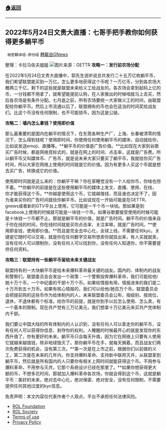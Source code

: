 ###  [:house:返回](README.md)
---


## 2022年5月24日文贵大直播：七哥手把手教你如何获得更多躺平币
` 秘密翻译组-原创组` [轉載自GNews](https://gnews.org/zh-hans/2593694/)

整理：卡拉马佐夫姐姐
 ![](https://assets.gnews.org/wp-content/uploads/2022/05/WhatsApp-Image-2022-05-24-at-10.51.05-AM_1653421030.jpeg)图片来源：GETTR 
**攻略一：发行前农场分配**
 
在2022年5月24日文贵大直播中，郭先生说听说总共发行二十五万亿枚躺平币，我们希望联盟能买到一万亿。怎么更多地获得这个币呢？一万亿币，分到各农场大概两三千亿，剩下的这些就是联盟未来给义工给战友的。各农场会拿到起码上亿的币，一分钱都不用拿了，就希望能提前认购，在人家推出的时候咱就马上去买，然后各农场是有条件分配。七月底之前，所有农场要统一大家做义工的时间，由联盟配给你躺平币。然后上市流通以后了，联盟拥有的币也会在适当的时间奖给战友们。比这个币没有任何限制，也不可能锁币，因为这是公链。
 
**攻略二：墙内怎么拿钱？使用即价值**
 
那么最重要的是国内在躺平的情况下，在东莞各种生产厂，上海、长春被清零的情况下，怎么得到钱呢？使用即时间，你使用任何使用躺平币的媒体，自动就给你，比如说发送emoji、直播等。**躺平币的价值是广告价值。**比如现在大家到谷歌买广告时候，都是网络竞标式的，就是在网上的时间、点击率，这就是广告费。所以躺平币又叫媒体币、广告币，就是说未来大家只要买了躺平币，我就给你买广告时间，所以大家在网络上使用的时间就是它的价值。因为有更多人买这个币就是想去买广告，转换成它的价值。
 
使用即时间就是这么来的：你躺平干嘛？你在家睡觉没有一个人给你币，你啥也捞不着。**你躺平的前提是在这些使用躺平币的媒体上发文、直播、使用、在线，你才能获得这个币。**你越是使用这个币，它就越值钱，而且谁也决定不了，因为谁来买你的广告时间就给你躺平币。比如说现在一开始可能是在GETTR、gnews或者新的GTV平台上使用，它可能是一千个币一块钱。那如果是到facebook上使用的时候就可能是一块钱一个币。如果谷歌要接受使用的时候可能是十块钱一个币都不止。那就是躺平币的价值，就是广告时间。躺平币的价值来自于你在线的时间，你在线时间就是买你点击率、关注率嘛，就是广告时间。**使用即金钱，使用即价值。**而且是完全去中心化，全球上线，不需要任何kyc。关键是它随时可以交易，就是你在任何数字交易所想卖你就挂出来，有人买就就卖，没有任何人可以限制你，没有任何人可以找到你，没有任何人知道你，你不需要提供任何资料。
 
**攻略三：联盟持有一些躺平币留给未来关键战友**
 
联盟持有的一大块躺平币是给未来爆料革命最关键的战友。国内的、体制内的战友和警察们，联盟委员会会发出一个政策：一个警察投奔爆料革命，我们可能给他/她十万个币，一个中纪委的干部十万个币。如果给情报有用，情报进来的我们是二十万币到五十万币。如果有核心情报的，我们可以给他/她百万个币。联盟委员会会把提前购的这些币作为给体制内的人，未来联盟委员会公布，按级别、按岗位，退休，不退休都有个标准。给你币的前提，就是你到手以后怎么使用、怎么卖，有一个基本的限制。现在共产党有三万亿美元，我们想拿十万亿美元来买共产党体制内干部。
 
我们要让中国大陆的所有体制内的人认识到，没有任何人可以拿走你的躺平币，没有任何人可以获得你信息、剥夺你的权利。人睡醒的时候最开心的就是发现你的东西升值了，你有更好的未来。躺平币只会每天升值，因为它在网络上只要有人使用它就越来越值钱，除非地球毁灭了。那你躺平币在手，就每天搁着。而且战友们两次免费获得的机会，没有第三次。**第一次是在上市之前，根据你们以前做的义工，第二次是在未来的几年内，你支持爆料革命、支持新中联邦灭共，从联盟拿到躺平币，然后就是所有国内的人只要你有相关上网时间就能获得这个币。不用参与爆料革命，不用参与灭共，它那个系统设计已经在那里了。**如果你想获得更大额的币，不想多花时间，那就加入爆料革命各农场，你就会得到这个币，这就是躺平币：美好的未来，绝对去中心化，绝对保密、绝对安全，没有任何限制，不需要提供任何其他过度的kyc信息。

免责声明：本文内容仅代表作者个人观点，平台不承担任何法律风险。
  
- [ROL Foundation](https://rolfoundation.org/)
- [ROL Society](https://rolsociety.org/)
- [Terms of use](https://gnews.org/terms-of-use-3/)
- [Privacy Policy](https://gnews.org/privacy-policy/)
